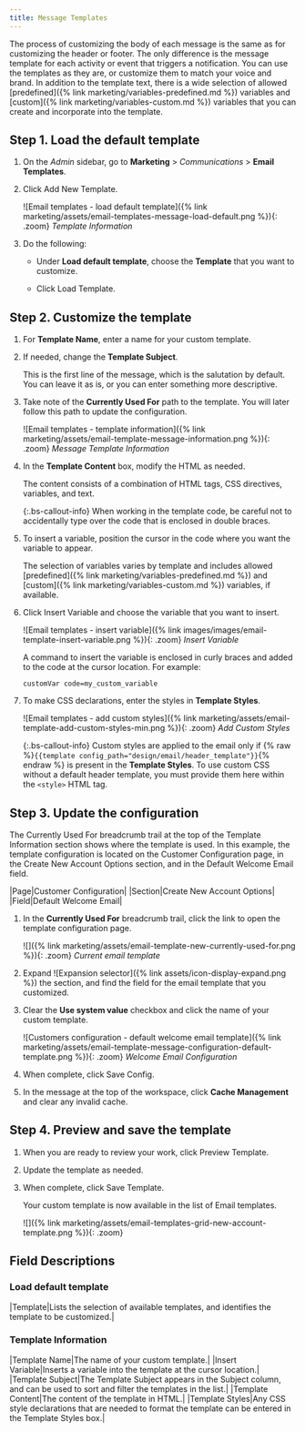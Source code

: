 ```yaml
---
title: Message Templates
---
```


The process of customizing the body of each message is the same as for customizing the header or footer. The only difference is the message template for each activity or event that triggers a notification. You can use the templates as they are, or customize them to match your voice and brand. In addition to the template text, there is a wide selection of allowed [predefined]({% link marketing/variables-predefined.md %}) variables and [custom]({% link marketing/variables-custom.md %}) variables that you can create and incorporate into the template.

## Step 1. Load the default template

1. On the _Admin_ sidebar, go to **Marketing** > _Communications_ > **Email Templates**.

1. Click <span class="btn">Add New Template</span>.

   ![Email templates - load default template]({% link marketing/assets/email-templates-message-load-default.png %}){: .zoom}
   _Template Information_

1. Do the following:

    - Under **Load default template**, choose the **Template** that you want to customize.

    - Click <span class="btn">Load Template</span>.

## Step 2. Customize the template

1. For **Template Name**, enter a name for your custom template.

1. If needed, change the **Template Subject**.

   This is the first line of the message, which is the salutation by default. You can leave it as is, or you can enter something more descriptive.

1. Take note of the **Currently Used For** path to the template. You will later follow this path to update the configuration.

    ![Email templates - template information]({% link marketing/assets/email-template-message-information.png %}){: .zoom}
    _Message Template Information_

1. In the **Template Content** box, modify the HTML as needed.

   The content consists of a combination of HTML tags, CSS directives, variables, and text.

    {:.bs-callout-info}
    When working in the template code, be careful not to accidentally type over the code that is enclosed in double braces.

1. To insert a variable, position the cursor in the code where you want the variable to appear.

   The selection of variables varies by template and includes allowed [predefined]({% link marketing/variables-predefined.md %}) and [custom]({% link marketing/variables-custom.md %}) variables, if available.

1. Click <span class="btn">Insert Variable</span> and choose the variable that you want to insert.

   ![Email templates - insert variable]({% link images/images/email-template-insert-variable.png %}){: .zoom}
   _Insert Variable_

   A command to insert the variable is enclosed in curly braces and added to the code at the cursor location. For example:

   `customVar code=my_custom_variable`

1. To make CSS declarations, enter the styles in **Template Styles**.

   ![Email templates - add custom styles]({% link marketing/assets/email-template-add-custom-styles-min.png %}){: .zoom}
   _Add Custom Styles_

   {:.bs-callout-info}
   Custom styles are applied to the email only if {% raw %}`{{template config_path="design/email/header_template"}}`{% endraw %} is present in the **Template Styles**. To use custom CSS without a default header template, you must provide them here within the `<style>` HTML tag.

## Step 3. Update the configuration

The Currently Used For breadcrumb trail at the top of the Template Information section shows where the template is used. In this example, the template configuration is located on the Customer Configuration page, in the Create New Account Options section, and in the Default Welcome Email field.

|Page|Customer Configuration|
|Section|Create New Account Options|
|Field|Default Welcome Email|

1. In the **Currently Used For** breadcrumb trail, click the link to open the template configuration page.

    ![]({% link marketing/assets/email-template-new-currently-used-for.png %}){: .zoom}
    _Current email template_

1. Expand ![Expansion selector]({% link assets/icon-display-expand.png %}) the section, and find the field for the email template that you customized.

1. Clear the **Use system value** checkbox and click the name of your custom template.

   ![Customers configuration - default welcome email template]({% link marketing/assets/email-template-message-configuration-default-template.png %}){: .zoom}
   _Welcome Email Configuration_

1. When complete, click <span class="btn">Save Config</span>.

1. In the message at the top of the workspace, click **Cache Management** and clear any invalid cache.

## Step 4. Preview and save the template

1. When you are ready to review your work, click <span class="btn">Preview Template</span>.

1. Update the template as needed.

1. When complete, click <span class="btn">Save Template</span>.

   Your custom template is now available in the list of Email templates.

   ![]({% link marketing/assets/email-templates-grid-new-account-template.png %}){: .zoom}

## Field Descriptions

### Load default template

|Template|Lists the selection of available templates, and identifies the template to be customized.|

### Template Information

|Template Name|The name of your custom template.|
|Insert Variable|Inserts a  variable into the template at the cursor location.|
|Template Subject|The Template Subject appears in the Subject column, and can be used to sort and filter the templates in the list.|
|Template Content|The content of the template in HTML.|
|Template Styles|Any CSS style declarations that are needed to format the template can be entered in the Template Styles box.|
